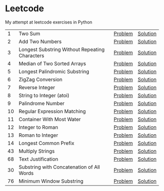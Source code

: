 # Leetcode

My attempt at leetcode exercises in Python

| | | | |
|---|---|:---:|:---:|
| 1 | Two Sum | [Problem](https://leetcode.com/problems/two-sum/description/) | [Solution](solutions/two_sum.py) |
| 2 | Add Two Numbers | [Problem](https://leetcode.com/problems/add-two-numbers/description/) | [Solution](solutions/add_two_numbers.py) |
| 3 | Longest Substring Without Repeating Characters | [Problem](https://leetcode.com/problems/longest-substring-without-repeating-characters/description/) | [Solution](solutions/longest_substring_without_repeating_characters.py) |
| 4 | Median of Two Sorted Arrays | [Problem](https://leetcode.com/problems/median-of-two-sorted-arrays/description/) | [Solution](solutions/median_of_two_sorted_arrays.py) |
| 5 | Longest Palindromic Substring | [Problem](https://leetcode.com/problems/longest-palindromic-substring/description/) | [Solution](solutions/longest_palindromic_substring.py) |
| 6 | ZigZag Conversion | [Problem](https://leetcode.com/problems/zigzag-conversion/description/) | [Solution](solutions/zigzag_conversion.py) |
| 7 | Reverse Integer | [Problem](https://leetcode.com/problems/reverse-integer/description/) | [Solution](solutions/reverse_integer.py) |
| 8 | String to Integer (atoi) | [Problem](https://leetcode.com/problems/string-to-integer-atoi/description/) | [Solution](solutions/string_to_integer_atoi.py) |
| 9 | Palindrome Number | [Problem](https://leetcode.com/problems/palindrome-number/description/) | [Solution](solutions/palindrome_number.py) |
| 10 | Regular Expression Matching | [Problem](https://leetcode.com/problems/regular-expression-matching/description/) | [Solution](solutions/regular_expression_matching.py) |
| 11 | Container With Most Water | [Problem](https://leetcode.com/problems/container-with-most-water/description/) | [Solution](solutions/container_with_most_water.py) |
| 12 | Integer to Roman | [Problem](https://leetcode.com/problems/integer-to-roman/description/) | [Solution](solutions/integer_to_roman.py) |
| 13 | Roman to Integer | [Problem](https://leetcode.com/problems/roman-to-integer/description/) | [Solution](solutions/roman_to_integer.py) |
| 14 | Longest Common Prefix | [Problem](https://leetcode.com/problems/longest-common-prefix/description/) | [Solution](solutions/longest_common_prefix.py) |
| 43 | Multiply Strings | [Problem](https://leetcode.com/problems/multiply-strings/description/) | [Solution](solutions/multiply_strings.py) |
| 68 | Text Justification | [Problem](https://leetcode.com/problems/text-justification/description/) | [Solution](solutions/text_justification.py) | 
| 30 | Substring with Concatenation of All Words | [Problem](https://leetcode.com/problems/substring-with-concatenation-of-all-words/description/) | [Solution](solutions/substring_with_concatenation_of_all_words.py) |
| 76 | Minimum Window Substring | [Problem](https://leetcode.com/problems/minimum-window-substring/description/) | [Solution](solutions/minimum_window_substring.py) |

<!-- | | | [Problem]() | [Solution](solutions/) | -->
